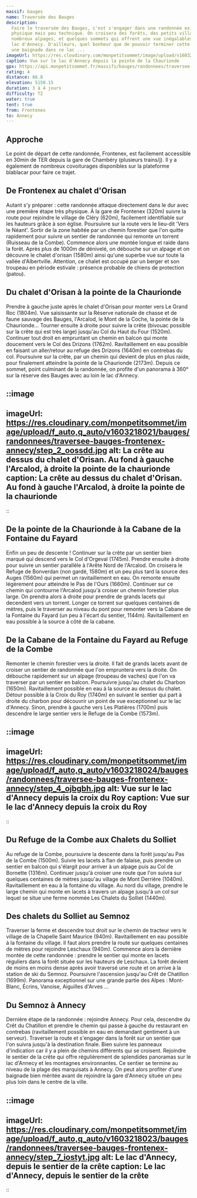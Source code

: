 ```yaml
---
massif: bauges
name: Traversée des Bauges
description:
  Faire le traversée des Bauges, c'est s'engager dans une randonnée exigeante,
  physique mais peu technique. On croisera des forêts, des petits villages, de
  nombreux alpages, et quelques sommets qui offrent une vue inégalables sur le
  lac d'Annecy. D'ailleurs, quel bonheur que de pouvoir terminer cette randonnée par
  une baignade dans ce lac ...
imageUrl: https://res.cloudinary.com/monpetitsommet/image/upload/v1603218138/bauges/randonnees/traversee-bauges-frontenex-annecy/intro_ppjy7g.jpg
caption: Vue sur le lac d'Annecy depuis la pointe de la Chaurionde
gpx: https://api.monpetitsommet.fr/massifs/bauges/randonnees/traversee-bauges-frontenex-annecy.json
rating: 4
distance: 66.8
elevation: 5150.15
duration: 3 à 4 jours
difficulty: T2
water: true
tent: true
from: Frontenex
to: Annecy
---
```


## Approche

Le point de départ de cette randonnée, Frontenex, est facilement accessible en 30min de TER depuis la gare de Chambéry (plusieurs trains/j). Il y a également de nombreux covoiturages disponibles sur la plateforme blablacar pour faire ce trajet.

## De Frontenex au chalet d'Orisan

Autant s'y préparer : cette randonnée attaque directement dans le dur avec une première étape très physique. À la gare de Frontenex (320m) suivre la route pour rejoindre le village de Cléry (620m), facilement identifiable sur les hauteurs grâce à son église. Poursuivre sur la route vers le lieu-dit 'Vers le Néant'. Sortir de la zone habitée par un chemin forestier que l'on quitte rapidement pour suivre un sentier de randonnée qui remonte un torrent (Ruisseau de la Combe). Commence alors une montée longue et raide dans la forêt. Après plus de 1000m de dénivelé, on débouche sur un alpage et on découvre le chalet d'orisan (1580m) ainsi qu'une superbe vue sur toute la vallée d'Albertville. Attention, ce chalet est occupé par un berger et son troupeau en période estivale : présence probable de chiens de protection (patou).

## Du chalet d'Orisan à la pointe de la Chaurionde

Prendre à gauche juste après le chalet d'Orisan pour monter vers Le Grand Roc (1804m). Vue saisissante sur la Réserve nationale de chasse et de faune sauvage des Bauges, l'Arcalod, le Mont de la Coche, la pointe de la Chaurionde... Tourner ensuite à droite pour suivre la crête (bivouac possible sur la crête qui est très large) jusqu'au Col du Haut du Four (1520m). Continuer tout droit en empruntant un chemin en balcon qui monte doucement vers le Col des Drizons (1762m). Ravitaillement en eau possible en faisant un aller/retour au refuge des Drizons (1640m) en contrebas du col. Poursuivre sur la crête, par un chemin qui devient de plus en plus raide, pour finalement atteindre la pointe de la Chaurionde (2173m). Depuis ce sommet, point culminant de la randonnée, on profite d'un panorama à 360° sur la réserve des Bauges avec au loin le lac d'Annecy.

::image
---
imageUrl: https://res.cloudinary.com/monpetitsommet/image/upload/f_auto,q_auto/v1603218021/bauges/randonnees/traversee-bauges-frontenex-annecy/step_2_oossdd.jpg
alt: La crête au dessus du chalet d'Orisan. Au fond à gauche l'Arcalod, à droite la pointe de la chaurionde
caption: La crête au dessus du chalet d'Orisan. Au fond à gauche l'Arcalod, à droite la pointe de la chaurionde
---
::

## De la pointe de la Chaurionde à la Cabane de la Fontaine du Fayard

Enfin un peu de descente ! Continuer sur la crête par un sentier bien marqué qui descend vers le Col d'Orgeval (1745m). Prendre ensuite à droite pour suivre un sentier parallèle à l'Arête Nord de l'Arcalod. On croisera le Refuge de Bonverdan (non gardé, 1580m) et un peu plus tard la source des Auges (1560m) qui permet un ravitaillement en eau. On remonte ensuite légèrement pour atteindre le Pas de l'Ours (1660m). Continuer sur ce chemin qui contourne l'Arcalod jusqu'à croiser un chemin forestier plus large. On prendra alors à droite pour prendre de grands lacets qui decendent vers un torrent. Longer ce torrent sur quelques centaines de mètres, puis le traverser au niveau du pont pour remonter vers la Cabane de la Fontaine du Fayard (un peu à l'écart du sentier, 1144m). Ravitaillement en eau possible à la source à côté de la cabane.

## De la Cabane de la Fontaine du Fayard au Refuge de la Combe

Remonter le chemin forestier vers la droite. Il fait de grands lacets avant de croiser un sentier de randonnée que l'on empruntera vers la droite. On débouche rapidement sur un alpage (troupeau de vaches) que l'on va traverser par un sentier en balcon. Poursuivre jusqu'au chalet du Charbon (1650m). Ravitaillement possible en eau à la source au dessus du chalet. Détour possible à la Croix du Roy (1740m) en suivant le sentier qui part à droite du charbon pour découvrir un point de vue exceptionnel sur le lac d'Annecy. Sinon, prendre à gauche vers Les Platières (1700m) puis descendre le large sentier vers le Refuge de la Combe (1573m).

::image
---
imageUrl: https://res.cloudinary.com/monpetitsommet/image/upload/f_auto,q_auto/v1603218024/bauges/randonnees/traversee-bauges-frontenex-annecy/step_4_ojbgbh.jpg
alt: Vue sur le lac d'Annecy depuis la croix du Roy
caption: Vue sur le lac d'Annecy depuis la croix du Roy
---
::

## Du Refuge de la Combe aux Chalets du Solliet

Au refuge de la Combe, poursuivre la descente dans la forêt jusqu'au Pas de la Combe (1500m). Suivre les lacets à flan de falaise, puis prendre un sentier en balcon qui s'élargit pour arriver à un alpage puis au Col de Bornette (1316m). Continuer jusqu'à croiser une route que l'on suivra sur quelques centaines de mètres jusqu'au village de Mont Derrière (1040m). Ravitaillement en eau à la fontaine du village. Au nord du village, prendre le large chemin qui monte en lacets à travers un alpage jusqu'à un col sur lequel se situe une ferme nommée Les Chalets du Solliet (1440m).

## Des chalets du Solliet au Semnoz

Traverser la ferme et descendre tout droit sur le chemin de tracteur vers le village de la Chapelle Saint Maurice (940m). Ravitaillement en eau possible à la fontaine du village. Il faut alors prendre la route sur quelques centaines de mètres pour rejoindre Leschaux (940m). Commence alors la dernière montée de cette randonnée : prendre le sentier qui monte en lacets réguliers dans la forêt située sur les hauteurs de Leschaux. La forêt devient de moins en moins dense après avoir traversé une route et on arrive à la station de ski du Semnoz. Poursuivre l'ascension jusqu'au Crêt de Chatillon (1699m). Panorama exceptionnel sur une grande partie des Alpes : Mont-Blanc, Écrins, Vanoise, Aiguilles d'Arves ...

## Du Semnoz à Annecy

Dernière étape de la randonnée : rejoindre Annecy. Pour cela, descendre du Crêt du Chatillon et prendre le chemin qui passe à gauche du restaurant en contrebas (ravitaillement possible en eau en demandant gentiment à un serveur). Traverser la route et s'engager dans la forêt sur un sentier que l'on suivra jusqu'à la destination finale. Bien suivre les panneaux d'indication car il y a plein de chemins différents qui se croisent. Rejoindre le sentier de la crête qui offre régulièrement de splendides panoramas sur le lac d'Annecy et les montagnes environnantes. Ce sentier se termine au niveau de la plage des marquisats à Annecy. On peut alors profiter d'une baignade bien méritée avant de rejoindre la gare d'Annecy située un peu plus loin dans le centre de la ville.

::image
---
imageUrl: https://res.cloudinary.com/monpetitsommet/image/upload/f_auto,q_auto/v1603218023/bauges/randonnees/traversee-bauges-frontenex-annecy/step_7_iostyt.jpg
alt: Le lac d'Annecy, depuis le sentier de la crête
caption: Le lac d'Annecy, depuis le sentier de la crête
---
::
